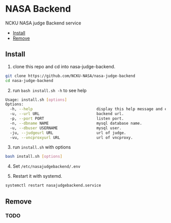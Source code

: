 # NASA Backend
NCKU NASA judge Backend service

- [Install](#Install)
- [Remove](#Remove)

## Install
1. clone this repo and cd into nasa-judge-backend.

```bash
git clone https://github.com/NCKU-NASA/nasa-judge-backend
cd nasa-judge-backend
```

2. run `bash install.sh -h` to see help
```bash
Usage: install.sh [options]
Options:
  -h, --help                            display this help message and exit.
  -u, --url URL                         backend url.
  -p, --port PORT                       listen port.
  -n, --dbname NAME                     mysql database name.
  -u, --dbuser USERNAME                 mysql user.
  -ju, --judgeurl URL                   url of judge.
  -vu, --vncproxyurl URL                url of vncproxy.
```

3. run `install.sh` with options

```bash
bash install.sh [options]
```

4. Set `/etc/nasajudgebackend/.env`

5. Restart it with systemd.
``` bash
systemctl restart nasajudgebackend.service
```

## Remove
### TODO